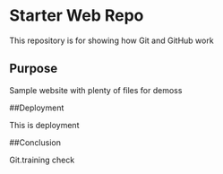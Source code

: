 # Starter Web Repo

This repository is for showing how Git and GitHub work

## Purpose

Sample website with plenty of files for demoss

##Deployment

This is deployment

##Conclusion

Git.training check
